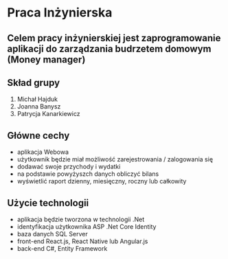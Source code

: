 # Praca Inżynierska

## Celem pracy inżynierskiej jest zaprogramowanie aplikacji do zarządzania budrzetem domowym (Money manager)

## Skład grupy

1. Michał Hajduk
2. Joanna Banysz
3. Patrycja Kanarkiewicz

## Główne cechy

- aplikacja Webowa
- użytkownik będzie miał możliwość zarejestrowania / zalogowania się
- dodawać swoje przychody i wydatki
- na podstawie powyżyszch danych obliczyć bilans
- wyświetlić raport dzienny, miesięczny, roczny lub całkowity

## Użycie technologii

- aplikacja będzie tworzona w technologii .Net
- identyfikacja użytkownika ASP .Net Core Identity
- baza danych SQL Server
- front-end React.js, React Native lub Angular.js
- back-end C#, Entity Framework

<!-- Pan Leslaw
palles77 -->

